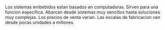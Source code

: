 Los sistemas embebidos estan basados en computadoras.
Sirven para una funcion especifica.
Abarcan desde sistemas muy sencillos hasta soluciones muy complejas.
Los precios de venta varian.
Las escalas de fabricacion van desde pocas unidades a millones.